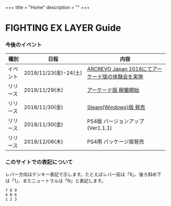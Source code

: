 +++
title = "Home"
description = ""
+++

# FIGHTING EX LAYER Guide

### 今後のイベント

|種別|日程|内容|
|----|----|----|
|イベント|2018/11/23(金)-24(土)|[ARCREVO Japan 2018にてアーケード版の体験会を実施](https://www.arcsystemworks.jp/arc-revo/2018/arcrevojp/guide/)|
|リリース|2018/11/29(木)|[アーケード版 稼働開始](https://www.taito.co.jp/arc/news/3524)|
|リリース|2018/11/30(金)|[Steam(Windows)版 発売](https://store.steampowered.com/app/871200/FIGHTING_EX_LAYER/)|
|リリース|2018/11/30(金)|PS4版 バージョンアップ (Ver1.1.1)|
|リリース|2018/12/06(木)|PS4用 パッケージ版発売|

### このサイトでの表記について

レバー方向はテンキー表記で示します。たとえばレバー前は「6」、後ろ斜め下は「1」、またニュートラルは「N」と表記します。
```
7 8 9
4 N 6
1 2 3
```
